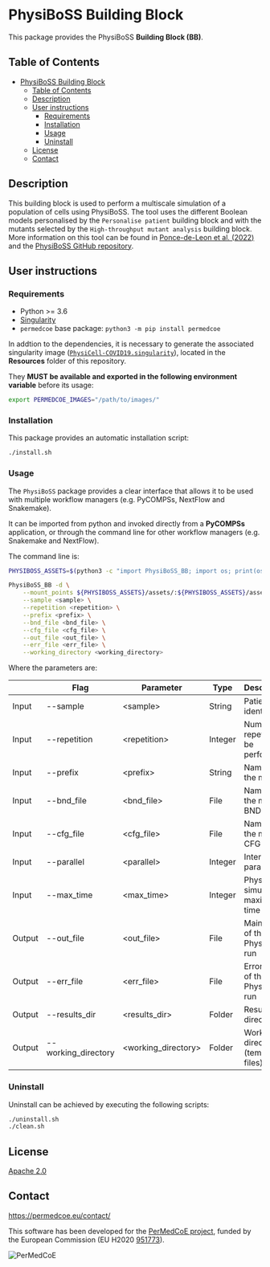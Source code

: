 # PhysiBoSS Building Block

This package provides the PhysiBoSS **Building Block (BB)**.

## Table of Contents

- [PhysiBoSS Building Block](#physiboss-building-block)
  - [Table of Contents](#table-of-contents)
  - [Description](#description)
  - [User instructions](#user-instructions)
    - [Requirements](#requirements)
    - [Installation](#installation)
    - [Usage](#usage)
    - [Uninstall](#uninstall)
  - [License](#license)
  - [Contact](#contact)

## Description

This building block is used to perform a multiscale simulation of a population of cells using PhysiBoSS. The tool uses the different Boolean models personalised by the `Personalise patient` building block and with the mutants selected by the `High-throughput mutant analysis` building block. More information on this tool can be found in [Ponce-de-Leon et al. (2022)](https://www.biorxiv.org/content/10.1101/2022.01.06.468363v1) and the [PhysiBoSS GitHub repository](https://github.com/PhysiBoSS/PhysiBoSS).

## User instructions

### Requirements

- Python >= 3.6
- [Singularity](https://singularity.lbl.gov/docs-installation)
- `permedcoe` base package: `python3 -m pip install permedcoe`

In addtion to the dependencies, it is necessary to generate the associated
singularity image ([`PhysiCell-COVID19.singularity`](../Resources/images/PhysiCell-COVID19.singularity)),
located in the **Resources** folder of this repository.

They **MUST be available and exported in the following environment variable**
before its usage:

```bash
export PERMEDCOE_IMAGES="/path/to/images/"
```

### Installation

This package provides an automatic installation script:

```bash
./install.sh
```

### Usage

The `PhysiBoSS` package provides a clear interface that allows
it to be used with multiple workflow managers (e.g. PyCOMPSs, NextFlow and
Snakemake).

It can be imported from python and invoked directly from a **PyCOMPSs**
application, or through the command line for other workflow managers
(e.g. Snakemake and NextFlow).

The command line is:

```bash
PHYSIBOSS_ASSETS=$(python3 -c "import PhysiBoSS_BB; import os; print(os.path.dirname(PhysiBoSS_BB.__file__))")

PhysiBoSS_BB -d \
    --mount_points ${PHYSIBOSS_ASSETS}/assets/:${PHYSIBOSS_ASSETS}/assets/,<working_directory>:<working_directory> \
    --sample <sample> \
    --repetition <repetition> \
    --prefix <prefix> \
    --bnd_file <bnd_file> \
    --cfg_file <cfg_file> \
    --out_file <out_file> \
    --err_file <err_file> \
    --working_directory <working_directory>
```

Where the parameters are:

|        | Flag                | Parameter            | Type    | Description                          |
|--------|---------------------|----------------------|---------|--------------------------------------|
| Input  | --sample            | \<sample>            | String  | Patient's identifier                 |
| Input  | --repetition        | \<repetition>        | Integer | Number of repetition to be performed |
| Input  | --prefix            | \<prefix>            | String  | Name of the model                    |
| Input  | --bnd_file          | \<bnd_file>          | File    | Name of the model's BND file         |
| Input  | --cfg_file          | \<cfg_file>          | File    | Name of the model's CFG file         |
| Input  | --parallel          | \<parallel>          | Integer | Internal parallelism                 |
| Input  | --max_time          | \<max_time>          | Integer | PhysiBoSS simulation maximum time    |
| Output | --out_file          | \<out_file>          | File    | Main output of the PhysiBoSS run     |
| Output | --err_file          | \<err_file>          | File    | Error output of the PhysiBoSS run    |
| Output | --results_dir       | \<results_dir>       | Folder  | Results directory                    |
| Output | --working_directory | \<working_directory> | Folder  | Working directory (temporary files)  |

### Uninstall

Uninstall can be achieved by executing the following scripts:

```bash
./uninstall.sh
./clean.sh
```

## License

[Apache 2.0](https://www.apache.org/licenses/LICENSE-2.0)


## Contact

<https://permedcoe.eu/contact/>

This software has been developed for the [PerMedCoE project](https://permedcoe.eu/), funded by the European Commission (EU H2020 [951773](https://cordis.europa.eu/project/id/951773)).

![](https://permedcoe.eu/wp-content/uploads/2020/11/logo_1.png "PerMedCoE")
